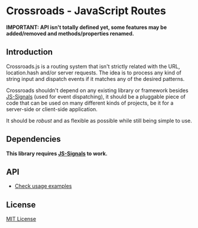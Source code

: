 
# Crossroads - JavaScript Routes #

**IMPORTANT: API isn't totally defined yet, some features may be added/removed and methods/properties renamed.**



## Introduction ##

Crossroads.js is a routing system that isn't strictly related with the URL, location.hash and/or server requests. 
The idea is to process any kind of string input and dispatch events if it matches any of the desired patterns.

Crossroads shouldn't depend on any existing library or framework besides [JS-Signals](http://millermedeiros.github.com/js-signals/) 
(used for event dispatching), it should be a pluggable piece of code that can be used on many different kinds of projects, 
be it for a server-side or client-side application.

It should be *robust* and as flexible as possible while still being simple to use.



## Dependencies ##

**This library requires [JS-Signals](http://millermedeiros.github.com/js-signals/) to work.**



## API ##

 - [Check usage examples](https://github.com/millermedeiros/crossroads.js/wiki/API)



## License ##

[MIT License](http://www.opensource.org/licenses/mit-license.php)

